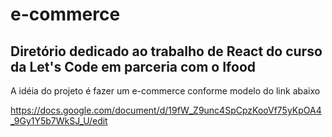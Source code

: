# e-commerce

## Diretório dedicado ao trabalho de React do curso da Let's Code em parceria com o Ifood

A idéia do projeto é fazer um e-commerce conforme modelo do link abaixo

https://docs.google.com/document/d/19fW_Z9unc4SpCpzKooVf75yKpOA4_9Gy1Y5b7WkSJ_U/edit


